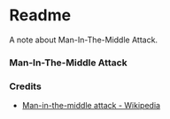 # Readme
A note about Man-In-The-Middle Attack.

### Man-In-The-Middle Attack

### Credits
- [Man-in-the-middle attack - Wikipedia](https://en.wikipedia.org/wiki/Man-in-the-middle_attack)
